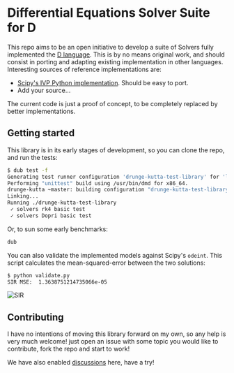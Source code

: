 # Differential Equations Solver Suite for D 

This repo aims to be an open initiative to develop a suite of Solvers fully implemented the [D language](https://dlang.org). This is by no means original work, and should consist in porting and adapting existing implementation in other languages. Interesting sources of reference implementations are:
 - [Scipy's IVP Python implementation](https://github.com/scipy/scipy/tree/master/scipy/integrate/_ivp). Should be easy to port.
 - Add your source...

The current code is just a proof of concept, to be completely replaced by better implementations.

## Getting started
This library is in its early stages of development, so you can clone the repo, and run the tests:
```bash
$ dub test -f
Generating test runner configuration 'drunge-kutta-test-library' for 'library' (library).
Performing "unittest" build using /usr/bin/dmd for x86_64.
drunge-kutta ~master: building configuration "drunge-kutta-test-library"...
Linking...
Running ./drunge-kutta-test-library 
 ✓ solvers rk4 basic test
 ✓ solvers Dopri basic test
```
Or, to sun some early benchmarks: 
```bash
dub
```

You can also validate the implemented models against Scipy's `odeint`. This script calculates the mean-squared-error between the two solutions:

```bash
$ python validate.py
SIR MSE:  1.3638751214735066e-05
```
![SIR](https://github.com/fccoelho/D-DifferentialEquations/blob/master/validate_sir.png?raw=true)


## Contributing
I have no intentions of moving this library forward on my own, so any help is very much welcome! just open an issue with some topic you would like to contribute, fork the repo and start to work!

We have also enabled [discussions](https://github.com/fccoelho/D-DifferentialEquations/discussions) here, have a try!
